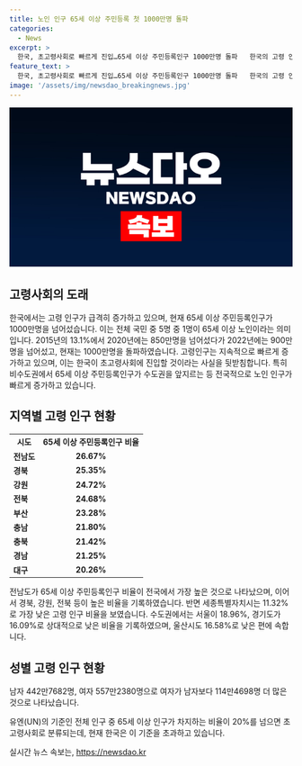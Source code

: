 ```yaml
---
title: 노인 인구 65세 이상 주민등록 첫 1000만명 돌파
categories:
  - News
excerpt: >
  한국, 초고령사회로 빠르게 진입…65세 이상 주민등록인구 1000만명 돌파   한국의 고령 인구가 급증하며 65세 이상 주민등록인구가 1000만명을 돌파했다. 이는 전체 국민 5명 중 1명이 65세 이상인 것을 의미하며, 65세 이상 인구 중 19.51%가 수도권에 거주하고 있음이 밝혀졌다. 또한 시도별로 보면 전남도가 65세 이상 주민등록인구 비율이 가장 높았으며, 유엔은 이러한 추세로 인해 한국이 초고령사회에 진입할 것으로 예측하고 있다.
feature_text: >
  한국, 초고령사회로 빠르게 진입…65세 이상 주민등록인구 1000만명 돌파   한국의 고령 인구가 급증하며 65세 이상 주민등록인구가 1000만명을 돌파했다. 이는 전체 국민 5명 중 1명이 65세 이상인 것을 의미하며, 65세 이상 인구 중 19.51%가 수도권에 거주하고 있음이 밝혀졌다. 또한 시도별로 보면 전남도가 65세 이상 주민등록인구 비율이 가장 높았으며, 유엔은 이러한 추세로 인해 한국이 초고령사회에 진입할 것으로 예측하고 있다.
image: '/assets/img/newsdao_breakingnews.jpg'
---
```


<p><img src="/assets/img/newsdao_breakingnews.jpg" alt="koreaapp 속보" /></p>

<h2 data-ke-size="size26">고령사회의 도래</h2>

<p data-ke-size="size16">한국에서는 고령 인구가 급격히 증가하고 있으며, 현재 65세 이상 주민등록인구가 1000만명을 넘어섰습니다. 이는 전체 국민 중 5명 중 1명이 65세 이상 노인이라는 의미입니다. 2015년의 13.1%에서 2020년에는 850만명을 넘어섰다가 2022년에는 900만명을 넘어섰고, 현재는 1000만명을 돌파하였습니다. 고령인구는 지속적으로 빠르게 증가하고 있으며, 이는 한국이 초고령사회에 진입할 것이라는 사실을 뒷받침합니다. 특히 비수도권에서 65세 이상 주민등록인구가 수도권을 앞지르는 등 전국적으로 노인 인구가 빠르게 증가하고 있습니다.</p>

<h2 data-ke-size="size26">지역별 고령 인구 현황</h2>

<table>
    <tr>
        <th>시도</th>
        <th>65세 이상 주민등록인구 비율</th>
    </tr>
    <tr>
        <td><b>전남도</b></td>
        <td style="text-align: center; height: 17px;"><b>26.67%</b></td>
    </tr>
    <tr>
        <td><b>경북</b></td>
        <td style="text-align: center; height: 17px;"><b>25.35%</b></td>
    </tr>
    <tr>
        <td><b>강원</b></td>
        <td style="text-align: center; height: 17px;"><b>24.72%</b></td>
    </tr>
    <tr>
        <td><b>전북</b></td>
        <td style="text-align: center; height: 17px;"><b>24.68%</b></td>
    </tr>
    <tr>
        <td><b>부산</b></td>
        <td style="text-align: center; height: 17px;"><b>23.28%</b></td>
    </tr>
    <tr>
        <td><b>충남</b></td>
        <td style="text-align: center; height: 17px;"><b>21.80%</b></td>
    </tr>
    <tr>
        <td><b>충북</b></td>
        <td style="text-align: center; height: 17px;"><b>21.42%</b></td>
    </tr>
    <tr>
        <td><b>경남</b></td>
        <td style="text-align: center; height: 17px;"><b>21.25%</b></td>
    </tr>
    <tr>
        <td><b>대구</b></td>
        <td style="text-align: center; height: 17px;"><b>20.26%</b></td>
    </tr>
</table>

<p data-ke-size="size16">전남도가 65세 이상 주민등록인구 비율이 전국에서 가장 높은 것으로 나타났으며, 이어서 경북, 강원, 전북 등이 높은 비율을 기록하였습니다. 반면 세종특별자치시는 11.32%로 가장 낮은 고령 인구 비율을 보였습니다. 수도권에서는 서울이 18.96%, 경기도가 16.09%로 상대적으로 낮은 비율을 기록하였으며, 울산시도 16.58%로 낮은 편에 속합니다.</p>

<h2 data-ke-size="size26">성별 고령 인구 현황</h2>

<p data-ke-size="size16">남자 442만7682명, 여자 557만2380명으로 여자가 남자보다 114만4698명 더 많은 것으로 나타났습니다.</p>

<p data-ke-size="size16">유엔(UN)의 기준인 전체 인구 중 65세 이상 인구가 차지하는 비율이 20%를 넘으면 초고령사회로 분류되는데, 현재 한국은 이 기준을 초과하고 있습니다.</p>
실시간 뉴스 속보는, <a href="https://newsdao.kr" rel="dofollow">https://newsdao.kr</a>


